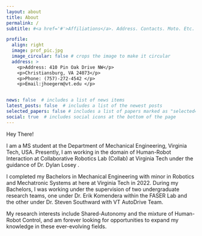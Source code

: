 ```yaml
---
layout: about
title: About
permalink: /
subtitle: #<a href='#'>Affiliations</a>. Address. Contacts. Moto. Etc.

profile:
  align: right
  image: prof_pic.jpg
  image_circular: false # crops the image to make it circular
  address: >
    <p>Address: 410 Pin Oak Drive NW</p>
    <p>Christiansburg, VA 24073</p>
    <p>Phone: (757)-272-4542 </p>
    <p>Email:jhoegerm@vt.edu </p>


news: false  # includes a list of news items
latest_posts: false  # includes a list of the newest posts
selected_papers: false # includes a list of papers marked as "selected={true}"
social: true  # includes social icons at the bottom of the page
---
```


Hey There!

I am a MS student at the Department of Mechanical Engineering, Virginia Tech, USA. Presently, I am working in the domain of Human-Robot Interaction at Collaborative Robotics Lab (Collab) at Virginia Tech under the guidance of Dr. Dylan Losey .


I completed my Bachelors in Mechanical Engineering with minor in Robotics and Mechatronic Systems at here at Virginia Tech in 2022. During my Bachelors, I was working under the supervision of two undergraduate research teams, one under Dr. Erik Komendera within the FASER Lab and the other under Dr. Steven Southward with VT AutoDrive Team.

My research interests include Shared-Autonomy and the mixture of Human-Robot Control, and am forever looking for opportunities to expand my knowledge in these ever-evolving fields.
